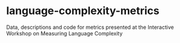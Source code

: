 # language-complexity-metrics
Data, descriptions and code for metrics presented at the Interactive Workshop on Measuring Language Complexity

